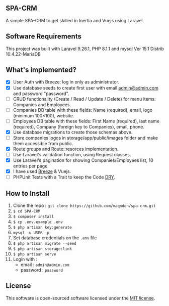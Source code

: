 ## SPA-CRM

A simple SPA-CRM to get skilled in Inertia and Vuejs using Laravel.

## Software Requirements

This project was built with Laravel 9.26.1, PHP 8.1.1 and mysql Ver 15.1 Distrib 10.4.22-MariaDB

## What's implemented?

* [x] User Auth with Breeze: log in only as administrator.
* [x] Use database seeds to create first user with email admin@admin.com and password "password".
* [ ] CRUD functionality (Create / Read / Update / Delete) for menu items: Companies and Employees.
* [ ] Companies DB table with these fields: Name (required), email, logo (minimum 100×100), website.
* [ ] Employees DB table with these fields: First Name (required), last name (required), Company (foreign key to Companies), email, phone.
* [x] Use database migrations to create those schemas above.
* [ ] Store companies logos in storage/app/public/images folder and make them accessible from public.
* [x] Route:groups and Route::resorces implementation.
* [ ] Use Laravel's validation function, using Request classes.
* [x] Use Laravel's pagination for showing Companies/Employees list, 10 entries per page.
* [x] I have used [Breeze](https://laravel.com/docs/9.x/starter-kits#laravel-breeze) & Vuejs.
* [ ] PHPUnit Tests with a Trait to keep the Code [DRY](https://en.wikipedia.org/wiki/Don%27t_repeat_yourself).

## How to Install

1. Clone the repo : `git clone https://github.com/maqndon/spa-crm.git`
2. `$ cd SPA-CRM`
3. `$ composer install`
4. `$ cp .env.example .env`
5. `$ php artisan key:generate`
6. `mysql -u USER -p`
7. Set database credentials on the `.env` file
8. `$ php artisan migrate --seed`
9. `$ php artisan storage:link`
10. `$ php artisan serve`
11. Login with :
    - email : `admin@admin.com`
    - password : `password`

## License

This software is open-sourced software licensed under the [MIT license](LICENSE).
